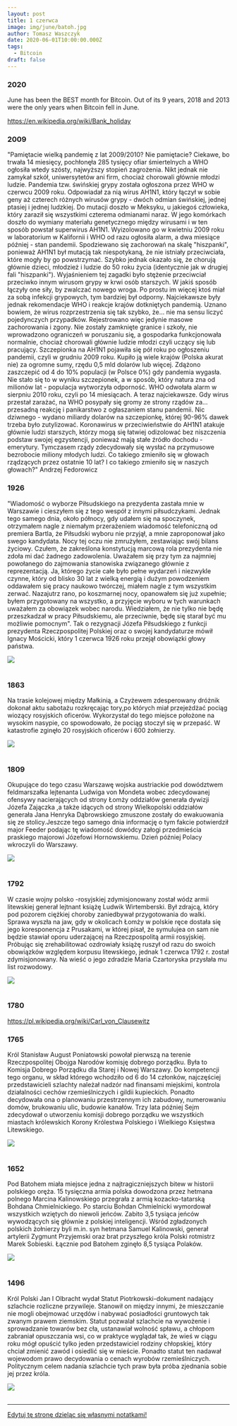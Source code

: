 ```yaml
---
layout: post
title: 1 czerwca
image: img/june/batoh.jpg
author: Tomasz Waszczyk
date: 2020-06-01T10:00:00.000Z
tags:
  - Bitcoin
draft: false
---
```


### 2020

June has been the BEST month for Bitcoin. Out of its 9 years, 2018 and 2013 were the only years when Bitcoin fell in June.

https://en.wikipedia.org/wiki/Bank_holiday

### 2009

"Pamiętacie wielką pandemię z lat 2009/2010? Nie pamiętacie? Ciekawe, bo trwała 14 miesięcy, pochłonęła 285 tysięcy ofiar śmiertelnych a WHO ogłosiła wtedy szósty, najwyższy stopień zagrożenia. Nikt jednak nie zamykał szkół, uniwersytetów ani firm, chociaż chorowali głównie młodzi ludzie.
Pandemia tzw. świńskiej grypy została ogłoszona przez WHO w czerwcu 2009 roku. Odpowiadał za nią wirus AH1N1, który łączył w sobie geny aż czterech różnych wirusów grypy - dwóch odmian świńskiej, jednej ptasiej i jednej ludzkiej. Do mutacji doszło w Meksyku, u jakiegoś człowieka, który zaraził się wszystkimi czterema odmianami naraz. W jego komórkach doszło do wymiany materiału genetycznego między wirusami i w ten sposób powstał superwirus AH1N1.
Wyizolowano go w kwietniu 2009 roku w laboratorium w Kalifornii i WHO od razu ogłosiła alarm, a dwa miesiące później - stan pandemii. Spodziewano się zachorowań na skalę "hiszpanki", ponieważ AH1N1 był mutacją tak niespotykaną, że nie istniały przeciwciała, które mogły by go powstrzymać. Szybko jednak okazało się, że chorują głównie dzieci, młodzież i ludzie do 50 roku życia (identycznie jak w drugiej fali "hiszpanki"). Wyjaśnieniem tej zagadki było stężenie przeciwciał przeciwko innym wirusom grypy w krwi osób starszych. W jakiś sposób łączyły one siły, by zwalczać nowego wroga. Po prostu im więcej ktoś miał za sobą infekcji grypowych, tym bardziej był odporny.
Najciekawsze były jednak rekomendacje WHO i reakcje krajów dotkniętych pandemią. Uznano bowiem, że wirus rozprzestrzenia się tak szybko, że... nie ma sensu liczyć pojedynczych przypadków. Rejestrowano więc jedynie masowe zachorowania i zgony. Nie zostały zamknięte granice i szkoły, nie wprowadzono ograniczeń w poruszaniu się, a gospodarka funkcjonowała normalnie, chociaż chorowali głównie ludzie młodzi czyli uczący się lub pracujący.
Szczepionka na AH1N1 pojawiła się pół roku po ogłoszeniu pandemii, czyli w grudniu 2009 roku. Kupiło ją wiele krajów (Polska akurat nie) za ogromne sumy, rzędu 0,5 mld dolarów lub więcej. Zdążono zaszczepić od 4 do 10% populacji (w Polsce 0%) gdy pandemia wygasła. Nie stało się to w wyniku szczepionek, a w sposób, który natura zna od milionów lat - populacja wytworzyła odporność. WHO odwołała alarm w sierpniu 2010 roku, czyli po 14 miesiącach.
A teraz najciekawsze. Gdy wirus przestał zarażać, na WHO posypały się gromy ze strony rządów za... przesadną reakcję i panikarstwo z ogłaszaniem stanu pandemii. Nic dziwnego - wydano miliardy dolarów na szczepionkę, której 90-96% dawek trzeba było zutylizować.
Koronawirus w przeciwieństwie do AH1N1 atakuje głównie ludzi starszych, którzy mogą się łatwiej odizolować bez niszczenia podstaw swojej egzystencji, ponieważ mają stałe źródło dochodu - emerytury. Tymczasem rządy zdecydowały się wysłać na przymusowe bezrobocie miliony młodych ludzi. Co takiego zmieniło się w głowach rządzących przez ostatnie 10 lat? I co takiego zmieniło się w naszych głowach?" Andrzej Fedorowicz

### 1926

"Wiadomość o wyborze Piłsudskiego na prezydenta zastała mnie w Warszawie i
cieszyłem się z tego wespół z innymi piłsudczykami. Jednak tego samego dnia, około północy, gdy udałem się na spoczynek, otrzymałem nagle z niemałym przerażeniem wiadomość telefoniczną od premiera Bartla, że
Piłsudski wyboru nie przyjął, a mnie zaproponował jako swego kandydata.
Nocy tej oczu nie zmrużyłem, zestawiając swój bilans życiowy.
Czułem, że zakreślona konstytucją
marcową rola prezydenta nie zdoła mi dać żadnego zadowolenia. Uważałem się przy tym za najmniej powołanego do zajmowania stanowiska związanego głównie z reprezentacją. Ja, którego życie całe było pełne wydarzeń i niezwykle czynne, który od blisko 30 lat z wielką energią i dużym powodzeniem oddawałem się pracy naukowo twórczej, miałem nagle z tym wszystkim zerwać.
Nazajutrz rano, po koszmarnej nocy, opanowałem się już xupełnie; byłem przygotowany na wszystko, a przyjęcie wyboru w tych warunkach uważałem za
obowiązek wobec narodu. Wiedziałem, że nie tylko nie będę przeszkadzał w pracy Piłsudskiemu, ale przeciwnie, będę
się starał być mu możliwie pomocnym".
Tak o rezygnacji Józefa Piłsudskiego z funkcji prezydenta Rzeczpospolitej Polskiej oraz o swojej kandydaturze mówił Ignacy Mościcki, który 1 czerwca 1926 roku przejął obowiązki głowy państwa.

<img src="./img/june/moscicki.jpg"><br><br>

### 1863

Na trasie kolejowej między Małkinią, a Czyżewem zdesperowany dróżnik dokonał aktu sabotażu rozkręcając tory,po których miał przejeżdżać pociąg wiozący rosyjskich oficerów.
Wykorzystał do tego miejsce położone na wysokim nasypie, co spowodowało, że pociąg stoczył się w przepaść.
W katastrofie zginęło 20 rosyjskich oficerów i 600 żołnierzy.

<img src="./img/june/kolej.jpg"><br><br>

### 1809

Okupujące do tego czasu Warszawę wojska austriackie pod dowództwem feldmarszałka lejtenanta Ludwiga von Mondeta wobec zdecydowanej ofensywy nacierających od strony Łomży oddziałów generała dywizji Józefa Zajączka ,a także idących od strony Wielkopolski oddziałów generała Jana Henryka Dąbrowskiego zmuszone zostały do ewakuowania się ze stolicy.Jeszcze tego samego dnia informację o tym fakcie potwierdził major Feeder podając tę wiadomość dowódcy załogi przedmieścia praskiego majorowi Józefowi Hornowskiemu.
Dzień później Polacy wkroczyli do Warszawy.

<img src="./img/june/mondeta.jpg"><br><br>

### 1792

W czasie wojny polsko -rosyjskiej zdymisjonowany został wódz armii litewskiej generał lejtnant książę Ludwik Wirtemberski. Był zdrajcą, który pod pozorem ciężkiej choroby zaniedbywał przygotowania do walki. Sprawa wyszła na jaw, gdy w okolicach Łomży w polskie ręce dostała się jego koresponencja z Prusakami, w której pisał, że symulujea on sam nie będzie stawiał oporu uderzającej na Rzeczpospolitą armii rosyjskiej. Próbując się zrehabilitować ozdrowiały książę ruszył od razu do swoich obowiązków względem korpusu litewskiego, jednak 1 czerwca 1792 r. został zdymisjonowany. Na wieść o jego zdradzie Maria Czartoryska przysłała mu list rozwodowy.

<img src="./img/june/wirtemberski.jpg"><br><br>

### 1780

https://pl.wikipedia.org/wiki/Carl_von_Clausewitz

### 1765

Król Stanisław August Poniatowski powołał pierwszą na terenie Rzeczpospolitej Obojga Narodów komisję dobrego porządku. Była to Komisja Dobrego Porządku dla Starej i Nowej Warszawy. Do kompetencji tego organu, w skład którego wchodziło od 6 do 14 członków, najczęściej przedstawicieli szlachty należał nadzór nad finansami miejskimi, kontrola działalności cechów rzemieślniczych i gildii kupieckich. Ponadto decydowała ona o planowaniu przestrzennym ich zabudowy, numerowaniu domów, brukowaniu ulic, budowie kanałów.
Trzy lata później Sejm zdecydował o utworzeniu komisji dobrego porządku we wszystkich miastach królewskich Korony Królestwa Polskiego i Wielkiego Księstwa Litewskiego.

<img src="./img/june/poniatowski.jpg"><br><br>

### 1652

Pod Batohem miała miejsce jedna z najtragiczniejszych bitew w historii polskiego oręża.
15 tysięczna armia polska dowodzona przez hetmana polnego Marcina Kalinowskiego przegrała z armią kozacko-tatarską Bohdana Chmielnickiego.
Po starciu Bohdan Chmielnicki wymordował wszystkich wziętych do niewoli jeńców.
Zabito 3,5 tysiąca jeńców wywodzących się głównie z polskiej inteligencji. Wśród
zgładzonych polskich żołnierzy byli m.in. syn hetmana Samuel Kalinowski, generał artylerii
Zygmunt Przyjemski oraz brat przyszłego króla
Polski rotmistrz Marek Sobieski.
Łącznie pod Batohem zginęło 8,5 tysiąca Polaków.

<img src="./img/june/batoh.jpg"><br><br>

### 1496

Król Polski Jan I Olbracht wydał Statut Piotrkowski-dokument nadający szlachcie rozliczne przywileje. Stanowił on między innymi, że mieszczanie nie mogli obejmować urzędów i nabywać posiadłości gruntowych tak zwanym prawem ziemskim. Statut pozwalał szlachcie na wywożenie i sprowadzanie towarów bez cła, ustanawiał wolność spławu, a chłopom zabraniał opuszczania wsi, co w praktyce wyglądał tak, że wieś w ciągu roku mógł opuścić tylko jeden przedstawiciel rodziny chłopskiej, który chciał zmienić zawód i osiedlić się w mieście. Ponadto statut ten nadawał wojewodom prawo decydowania o cenach wyrobów rzemieślniczych.
Politycznym celem nadania szlachcie tych praw była próba zjednania sobie jej przez króla.

<img src="./img/june/olbracht.jpg"><br><br>

---

<a href="https://github.com/TomaszWaszczyk/historia.waszczyk.com/edit/master/src/content/june-1.md" target="_blank">Edytuj tę stronę dzieląc się własnymi notatkami!</a>
